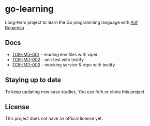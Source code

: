 # go-learning
Long-term project to learn the Go programming language with [Arif Bugaresa](https://www.linkedin.com/in/arifbugaresa/)

## Docs
* [TCK-IMD-001](https://github.com/arifbugaresa/go-learning/tree/TCK-IMD-001) - reading env files with viper 
* [TCK-IMD-002](https://github.com/arifbugaresa/go-learning/tree/TCK-IMD-002) - unit test with testify 
* [TCK-IMD-003](https://github.com/arifbugaresa/go-learning/tree/TCK-IMD-002) - mocking service & repo with testify

## Staying up to date
To keep updating new case studies, You can fork or clone this project.

## License
This project does not have an official license yet.